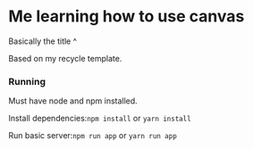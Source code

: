 # Me learning how to use canvas

Basically the title ^

Based on my recycle template.

### Running

Must have node and npm installed.

Install dependencies:`npm install` or `yarn install`

Run basic server:`npm run app` or `yarn run app`